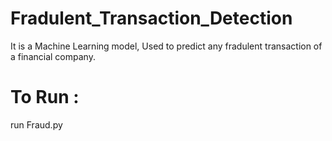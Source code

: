 # Fradulent_Transaction_Detection

It is a Machine Learning model, Used to predict any fradulent transaction of a financial company.

# To Run :
  run    Fraud.py
